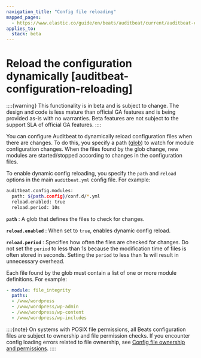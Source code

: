 ```yaml
---
navigation_title: "Config file reloading"
mapped_pages:
  - https://www.elastic.co/guide/en/beats/auditbeat/current/auditbeat-configuration-reloading.html
applies_to:
  stack: beta
---
```


# Reload the configuration dynamically [auditbeat-configuration-reloading]


::::{warning}
This functionality is in beta and is subject to change. The design and code is less mature than official GA features and is being provided as-is with no warranties. Beta features are not subject to the support SLA of official GA features.
::::


You can configure Auditbeat to dynamically reload configuration files when there are changes. To do this, you specify a path ([glob](https://golang.org/pkg/path/filepath/#Glob)) to watch for module configuration changes. When the files found by the glob change, new modules are started/stopped according to changes in the configuration files.

To enable dynamic config reloading, you specify the `path` and `reload` options in the main `auditbeat.yml` config file. For example:

```sh
auditbeat.config.modules:
  path: ${path.config}/conf.d/*.yml
  reload.enabled: true
  reload.period: 10s
```

**`path`**
:   A glob that defines the files to check for changes.

**`reload.enabled`**
:   When set to `true`, enables dynamic config reload.

**`reload.period`**
:   Specifies how often the files are checked for changes. Do not set the `period` to less than 1s because the modification time of files is often stored in seconds. Setting the `period` to less than 1s will result in unnecessary overhead.

Each file found by the glob must contain a list of one or more module definitions. For example:

```yaml
- module: file_integrity
  paths:
  - /www/wordpress
  - /www/wordpress/wp-admin
  - /www/wordpress/wp-content
  - /www/wordpress/wp-includes
```

::::{note}
On systems with POSIX file permissions, all Beats configuration files are subject to ownership and file permission checks. If you encounter config loading errors related to file ownership, see [Config file ownership and permissions](/reference/libbeat/config-file-permissions.md).
::::


